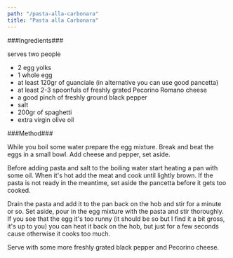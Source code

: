 ```yaml
---
path: "/pasta-alla-carbonara"
title: "Pasta alla Carbonara"
---
```


###Ingredients###

serves two people

- 2 egg yolks
- 1 whole egg
- at least 120gr of guanciale (in alternative
you can use good pancetta)
- at least 2-3 spoonfuls of freshly grated Pecorino
Romano cheese
- a good pinch of freshly ground black
pepper
- salt
- 200gr of spaghetti
- extra virgin olive oil

###Method###

While you boil some water prepare the
egg mixture. Break and beat the eggs in a
small bowl. Add cheese and pepper, set aside.

Before adding pasta and salt to the
boiling water start heating a pan with
some oil.
When it's hot add the meat and cook
until lightly brown. If the pasta is not
ready in the meantime, set aside the pancetta
before it gets too cooked.

Drain the pasta and add it to the pan
back on the hob and stir for a minute or
so. Set aside, pour in the egg mixture
with the pasta and stir thoroughly. If you
see that the egg it's too runny (it should
be so but I find it a bit gross, it's up to
you) you can heat it back on the hob, but
just for a few seconds cause otherwise it
cooks too much.

Serve with some more freshly grated
black pepper and Pecorino cheese.
